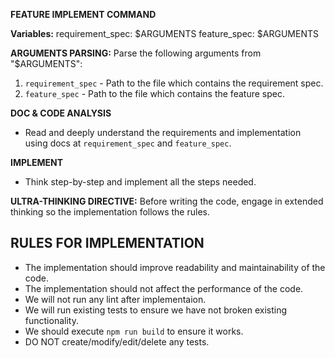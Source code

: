**FEATURE IMPLEMENT COMMAND**

**Variables:**
requirement_spec: $ARGUMENTS
feature_spec: $ARGUMENTS

**ARGUMENTS PARSING:**
Parse the following arguments from "$ARGUMENTS":
1. `requirement_spec` - Path to the file which contains the requirement spec.
2. `feature_spec` - Path to the file which contains the feature spec.

**DOC & CODE ANALYSIS**
- Read and deeply understand the requirements and implementation using docs at `requirement_spec` and `feature_spec`. 

**IMPLEMENT**
- Think step-by-step and implement all the steps needed.

**ULTRA-THINKING DIRECTIVE:**
Before writing the code, engage in extended thinking so the implementation follows the rules.

## RULES FOR IMPLEMENTATION
- The implementation should improve readability and maintainability of the code. 
- The implementation should not affect the performance of the code.
- We will not run any lint after implementaion.
- We will run existing tests to ensure we have not broken existing functionality.
- We should execute `npm run build` to ensure it works.
- DO NOT create/modify/edit/delete any tests.